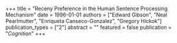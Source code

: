 +++
title = "Receny Preference in the Human Sentence Processing Mechanism"
date = 1996-01-01
authors = ["Edward Gibson", "Neal Pearlmutter", "Enriqueta Canseco-Gonzalez", "Gregory Hickok"]
publication_types = ["2"]
abstract = ""
featured = false
publication = "*Cognition*"
+++

